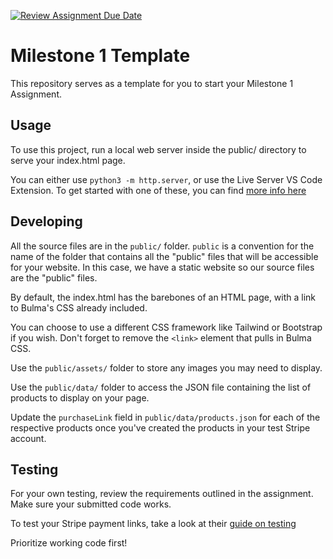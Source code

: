 [![Review Assignment Due Date](https://classroom.github.com/assets/deadline-readme-button-24ddc0f5d75046c5622901739e7c5dd533143b0c8e959d652212380cedb1ea36.svg)](https://classroom.github.com/a/LWLiN30s)
# Milestone 1 Template

This repository serves as a template for you to start your Milestone 1 Assignment.

## Usage

To use this project, run a local web server inside the public/ directory to serve your index.html page.

You can either use `python3 -m http.server`, or use the Live Server VS Code Extension. To get started with one of these, you can find [more info here](https://cs5356.intricatecloud.io/unit-1-static-sites/browser-development-environment)

## Developing

All the source files are in the `public/` folder. `public` is a convention for the name of the folder that contains all the "public" files that will be accessible for your website. In this case, we have a static website so our source files are the "public" files.

By default, the index.html has the barebones of an HTML page, with a link to Bulma's CSS already included.

You can choose to use a different CSS framework like Tailwind or Bootstrap if you wish. Don't forget to remove the `<link>` element that pulls in Bulma CSS.

Use the `public/assets/` folder to store any images you may need to display.

Use the `public/data/` folder to access the JSON file containing the list of products to display on your page.

Update the `purchaseLink` field in `public/data/products.json` for each of the respective products once you've created the products in your test Stripe account.

## Testing

For your own testing, review the requirements outlined in the assignment. Make sure your submitted code works.

To test your Stripe payment links, take a look at their [guide on testing](https://stripe.com/docs/testing)

Prioritize working code first!

